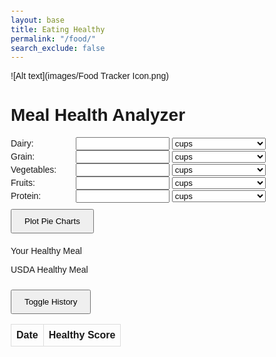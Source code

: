 ```yaml
---
layout: base
title: Eating Healthy
permalink: "/food/"
search_exclude: false
---
```

![Alt text](images/Food Tracker Icon.png)
<!DOCTYPE html>
<html lang="en">
<head>
<meta charset="UTF-8">
<meta name="viewport" content="width=device-width, initial-scale=1.0">
<title>Meal Health Analyzer</title>
<style>
    body {
        font-family: Arial, sans-serif;
        margin: 20px;
    }
    label {
        display: inline-block;
        width: 100px;
    }
    input, select {
        width: 150px;
    }
    button {
        padding: 10px 20px;
        margin-top: 10px;
        cursor: pointer;
    }
    #pieCharts {
        display: flex;
        justify-content: space-around;
        margin-top: 20px;
    }
    #chartContainer {
        width: 45%;
    }
    #result {
        margin-top: 20px;
    }
    table {
        border-collapse: collapse;
        width: 100%;
    }
    th, td {
        border: 1px solid #ddd;
        padding: 8px;
        text-align: left;
    }
    .hidden {
        display: none;
    }
</style>
</head>
<body>
<h1>Meal Health Analyzer</h1>

<form id="foodForm">
    <div>
        <label for="dairy">Dairy:</label>
        <input type="number" id="dairy" min="0" step="0.01">
        <select id="dairyUnit">
            <option value="grams">grams</option>
            <option value="cups" selected>cups</option>
            <option value="pounds">pounds</option>
        </select>
    </div>
    <div>
        <label for="grain">Grain:</label>
        <input type="number" id="grain" min="0" step="0.01">
        <select id="grainUnit">
            <option value="grams">grams</option>
            <option value="cups" selected>cups</option>
            <option value="pounds">pounds</option>
        </select>
    </div>
    <div>
        <label for="vegetables">Vegetables:</label>
        <input type="number" id="vegetables" min="0" step="0.01">
        <select id="vegetablesUnit">
            <option value="grams">grams</option>
            <option value="cups" selected>cups</option>
            <option value="pounds">pounds</option>
        </select>
    </div>
    <div>
        <label for="fruits">Fruits:</label>
        <input type="number" id="fruits" min="0" step="0.01">
        <select id="fruitsUnit">
            <option value="grams">grams</option>
            <option value="cups" selected>cups</option>
            <option value="pounds">pounds</option>
        </select>
    </div>
    <div>
        <label for="protein">Protein:</label>
        <input type="number" id="protein" min="0" step="0.01">
        <select id="proteinUnit">
            <option value="grams">grams</option>
            <option value="cups" selected>cups</option>
            <option value="pounds">pounds</option>
        </select>
    </div>
    <button type="button" onclick="plotPieCharts()">Plot Pie Charts</button>
</form>

<div id="result"></div>

<p>Your Healthy Meal</p>
<canvas id="userChart" width="300" height="300"></canvas>
<p>USDA Healthy Meal</p>
<canvas id="idealChart" width="300" height="300"></canvas>

<div id="history">
    <button type="button" onclick="toggleHistory()">Toggle History</button>
    <table id="historyTable">
        <thead>
            <tr>
                <th>Date</th>
                <th>Healthy Score</th>
            </tr>
        </thead>
        <tbody>
            <!-- History data will be populated here -->
        </tbody>
    </table>
</div>

<script src="https://cdn.jsdelivr.net/npm/chart.js"></script>
<script>
    const IDEAL_RATIOS = {
        'Dairy': 0.15,
        'Grain': 0.30,
        'Vegetables': 0.25,
        'Fruits': 0.20,
        'Protein': 0.10
    };

    // Function to add an entry to the history table and local storage
    function addToHistory(date, score) {
        // Create a history object
        const historyData = {
            date: date,
            score: score
        };

        // Retrieve existing history data from local storage
        let existingHistory = localStorage.getItem('mealHealthHistory');

        // If no existing history data, create an empty array
        if (!existingHistory) {
            existingHistory = [];
        } else {
            // Parse existing history data from JSON
            existingHistory = JSON.parse(existingHistory);
        }

        // Add the new history object to the existing history array
        existingHistory.push(historyData);

        // Store the updated history data back into local storage
        localStorage.setItem('mealHealthHistory', JSON.stringify(existingHistory));

        // Update the history table in the HTML
        updateHistoryTable(existingHistory);
    }

    // Function to update the history table in the HTML
    function updateHistoryTable(historyData) {
        const historyTable = document.getElementById('historyTable').getElementsByTagName('tbody')[0];
        
        // Clear existing table rows
        historyTable.innerHTML = '';

        // Loop through history data and populate the table
        historyData.forEach(entry => {
            const newRow = historyTable.insertRow();
            const dateCell = newRow.insertCell(0);
            const scoreCell = newRow.insertCell(1);
            dateCell.innerHTML = entry.date;
            scoreCell.innerHTML = entry.score;
        });
    }

    // Function to load history data from local storage when the page loads
    function loadHistoryFromLocalStorage() {
        const existingHistory = localStorage.getItem('mealHealthHistory');
        if (existingHistory) {
            updateHistoryTable(JSON.parse(existingHistory));
        }
    }

    // Call the function to load history data from local storage when the page loads
    loadHistoryFromLocalStorage();

    function plotPieCharts() {
        const values = {};
        const units = {
            'Dairy': document.getElementById('dairyUnit').value,
            'Grain': document.getElementById('grainUnit').value,
            'Vegetables': document.getElementById('vegetablesUnit').value,
            'Fruits': document.getElementById('fruitsUnit').value,
            'Protein': document.getElementById('proteinUnit').value
        };

        for (let group in IDEAL_RATIOS) {
            const value = parseFloat(document.getElementById(group.toLowerCase()).value);
            values[group] = convertToCups(value, units[group]);
        }

        const totalCups = Object.values(values).reduce((acc, val) => acc + val, 0);
        const ratios = {};
        for (let group in values) {
            ratios[group] = values[group] / totalCups;
        }

        // Plot user's pie chart
        const userRatios = Object.values(ratios);
        const userLabels = Object.keys(ratios);
        plotChart('userChart', userRatios, userLabels, 'Your Ratios');

        // Plot USDA's ideal pie chart
        const idealRatios = Object.values(IDEAL_RATIOS);
        const idealLabels = Object.keys(IDEAL_RATIOS);
        plotChart('idealChart', idealRatios, idealLabels, 'USDA Ideal Ratios');

        // Calculate healthy score and suggestions
        const { score, suggestion } = calculateHealthScore(ratios);
        const resultDiv = document.getElementById('result');
        resultDiv.innerHTML = `<p>Healthy Score: ${score}</p><p>Suggestions:<br>${suggestion}</p>`;
        
        // Add score to history table and local storage
        addToHistory(new Date().toLocaleDateString(), score);
    }

    function convertToCups(value, unit) {
        if (unit === 'grams') {
            return value * 0.00422675;
        } else if (unit === 'pounds') {
            return value * 1.917;
        } else {
            return value;
        }
    }

    function calculateHealthScore(ratios) {
        let score = 0;
        let suggestion = '';
        for (let group in ratios) {
            const ratio = ratios[group];
            const idealRatio = IDEAL_RATIOS[group];
            score += Math.abs(ratio - idealRatio);
            if (ratio < idealRatio) {
                suggestion += `Add more ${group}<br>`;
            } else if (ratio > idealRatio) {
                suggestion += `Reduce ${group}<br>`;
            }
        }
        score = ((1 - score) * 100).toFixed(2); // Convert to percentage
        return { score, suggestion };
    }

    function plotChart(containerId, data, labels, title) {
        const ctx = document.getElementById(containerId).getContext('2d');
        new Chart(ctx, {
            type: 'pie',
            data: {
                datasets: [{
                    data,
                    backgroundColor: ['#ff9999', '#66b3ff', '#99ff99', '#ffcc99', '#c2c2f0']
                }],
                labels
            },
            options: {
                title: {
                    display: true,
                    text: title
                }
            }
        });
    }

    function toggleHistory() {
        const historyTable = document.getElementById('historyTable');
        historyTable.classList.toggle('hidden');
    }
</script>
</body>
</html>



<!-- <html lang="en">
<head>
<meta charset="UTF-8">
<meta name="viewport" content="width=device-width, initial-scale=1.0">
<title>Cups Converter</title>
</head>
<body>
 <div id="selectedAscii"></div>
    <script src="https://jplip.github.io/frontTri2/assets/js/exercise.js" defer></script>
<div class="purple-form">
    <h2>Cups Converter</h2>
    <div>
        <label for="weightInput">Enter Weight:</label>
        <input type="number" id="weightInput" onchange="convertToCups()">
        <select id="weightUnit" onchange="convertToCups()">
            <option value="grams">Grams</option>
            <option value="pounds">Pounds</option>
        </select>
    </div>
    <div>
        <label for="cupsOutput">Cups:</label>
        <span id="cupsOutput"></span>
    </div>
</div>
<div class="purple-form">
    <script>
    function convertToCups() {
        const weightInput = parseFloat(document.getElementById('weightInput').value) || 0;
        const weightUnit = document.getElementById('weightUnit').value;
        let cupsOutput;
        if (weightUnit === 'grams') {
            // Standard density assumed for grams to cups conversion (approximate)
            const densityGramsToCups = 0.00422675; // 1 gram ≈ 0.00422675 cups
            cupsOutput = weightInput * densityGramsToCups;
        } else if (weightUnit === 'pounds') {
            // Standard density assumed for pounds to cups conversion (approximate)
            const densityPoundsToCups = 2.08635; // 1 pound ≈ 2.08635 cups
            cupsOutput = weightInput * densityPoundsToCups;
        }
        document.getElementById('cupsOutput').textContent = cupsOutput.toFixed(2);
    }
</script>
</div>
</body>
</html>
<html lang="en">
<head>
<meta charset="UTF-8">
<meta name="viewport" content="width=device-width, initial-scale=1.0">
<title>Food Group Pie Chart</title>
<script src="https://cdn.jsdelivr.net/npm/chart.js"></script>
<style>
    canvas {
        display: block;
        margin: auto;
    }
</style>
</head>
<body>

<h2>Enter the quantities of food for each group:</h2>
<div>
    <label for="grains">Grains:</label>
    <input type="number" id="grains" name="grains" step="any">
</div>
<div>
    <label for="vegetables">Vegetables:</label>
    <input type="number" id="vegetables" name="vegetables" step="any">
</div>
<div>
    <label for="fruits">Fruits:</label>
    <input type="number" id="fruits" name="fruits" step="any">
</div>
<div>
    <label for="dairy">Dairy:</label>
    <input type="number" id="dairy" name="dairy" step="any">
</div>
<div>
    <label for="protein">Protein:</label>
    <input type="number" id="protein" name="protein" step="any">
</div>
<button onclick="generateCharts()">Generate Charts</button>
<p id="coinMessage"></p>

<div>
    <h2>Your Food Groups Distribution</h2>
    <canvas id="userPieChart" width="400" height="400"></canvas>
</div>

<div>
    <h2>USDA Recommended Food Group Ratios</h2>
    <canvas id="usdaPieChart" width="400" height="400"></canvas>
</div>

<script>

function generateCharts() {
    const userFoodGroups = ['Grains', 'Vegetables', 'Fruits', 'Dairy', 'Protein'];
    const userQuantities = [];
    const usdaRatios = [0.3, 0.4, 0.2, 0.1, 0.1];
    const similarityThreshold = 0.4; // Adjust the threshold as needed
    let similar = true;

    userFoodGroups.forEach(group => {
        const quantity = parseFloat(document.getElementById(group.toLowerCase()).value) || 0;
        userQuantities.push(quantity);
    });

    const userTotal = userQuantities.reduce((acc, val) => acc + val, 0);

    userFoodGroups.forEach((group, index) => {
        const userRatio = userQuantities[index] / userTotal;
        const usdaRatio = usdaRatios[index];
        if (Math.abs(userRatio - usdaRatio) > similarityThreshold) {
            similar = false;
            return;
        }
    });

    const userPieChartCanvas = document.getElementById('userPieChart');
    const userPieChartCtx = userPieChartCanvas.getContext('2d');
    const userPieChart = new Chart(userPieChartCtx, {
        type: 'pie',
        data: {
            labels: userFoodGroups,
            datasets: [{
                data: userQuantities,
                backgroundColor: [
                    'rgba(255, 99, 132, 0.8)',
                    'rgba(54, 162, 235, 0.8)',
                    'rgba(255, 206, 86, 0.8)',
                    'rgba(75, 192, 192, 0.8)',
                    'rgba(153, 102, 255, 0.8)'
                ]
            }]
        },
        options: {
            title: {
                display: true,
                text: 'Your Food Groups Distribution'
            }
        }
    });

    const usdaFoodGroups = ['Grains', 'Vegetables', 'Fruits', 'Dairy', 'Protein'];
    const usdaPieChartCanvas = document.getElementById('usdaPieChart');
    const usdaPieChartCtx = usdaPieChartCanvas.getContext('2d');
    const usdaPieChart = new Chart(usdaPieChartCtx, {
        type: 'pie',
        data: {
            labels: usdaFoodGroups,
            datasets: [{
                data: usdaRatios,
                backgroundColor: [
                    'rgba(255, 99, 132, 0.8)',
                    'rgba(54, 162, 235, 0.8)',
                    'rgba(255, 206, 86, 0.8)',
                    'rgba(75, 192, 192, 0.8)',
                    'rgba(153, 102, 255, 0.8)'
                ]
            }]
        },
        options: {
            title: {
                display: true,
                text: 'USDA Recommended Food Group Ratios'
            }
        }
    });

    const coinMessage = document.getElementById('coinMessage');
    if (similar) {
        coinMessage.textContent = 'Congratulations! You earned a coin!';
    } else {
        coinMessage.textContent = '';
    }
}
</script>

</body>
</html> -->


